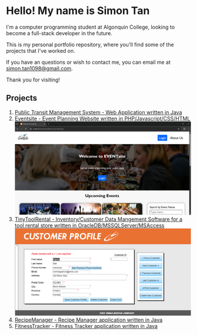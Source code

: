 # Hello! My name is Simon Tan
I'm a computer programming student at Algonquin College, looking to become a full-stack developer in the future.

This is my personal portfolio repository, where you'll find some of the projects that I've worked on.

If you have an questions or wish to contact me, you can email me at simon.tan1098@gmail.com.

Thank you for visiting!

## Projects
<ol>
  <li>
    <a href="https://github.com/SimonTan98/PublicTransitManagementSystem">Public Transit Management System - Web Application written in Java</a>
  </li>
  <li>
    <a href="https://github.com/SimonTan98/Eventsite">Eventsite - Event Planning Website written in PHP/Javascript/CSS/HTML</a>
    <img src="./images/EventsiteHomepage.png" alt="Homepage of Eventsite" title="Eventsite Homepage">
  </li>
  <li>
    <a href="https://github.com/SimonTan98/TinyToolRental">TinyToolRental - Inventory/Customer Data Mangement Software for a tool rental store written in OracleDB/MSSQLServer/MSAccess</a>
    <img src="./images/ToolRentalDB.png" alt="TinyToolRental Customer Form" title="TinyToolRental Customer Form">
  </li>
  <li>
    <a href="https://github.com/SimonTan98/RecipeManager">RecipeManager - Recipe Manager application written in Java</a>
  </li>
  <li>
    <a href="https://github.com/SimonTan98/FitnessTracker">FitnessTracker - Fitness Tracker application written in Java</a>
  </li>
</ol>

